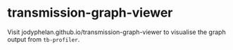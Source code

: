 # transmission-graph-viewer

Visit jodyphelan.github.io/transmission-graph-viewer to visualise the graph output from `tb-profiler`.